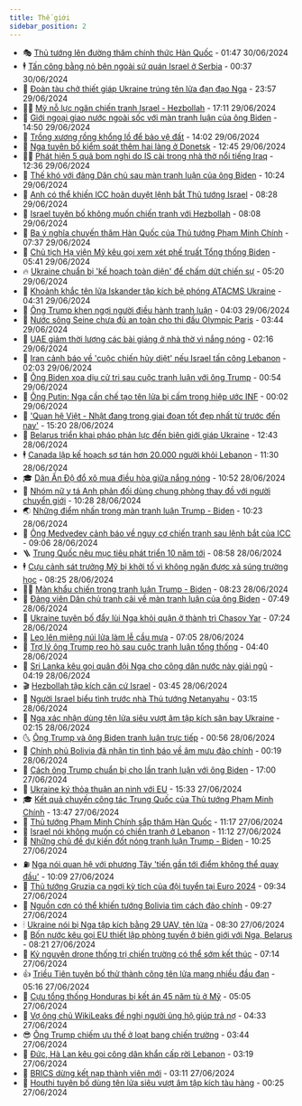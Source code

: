 ```yaml
---
title: Thế giới
sidebar_position: 2
---
```


<!-- vnexpress-the-gioi:START -->
- 🎭 [Thủ tướng lên đường thăm chính thức Hàn Quốc](https://vnexpress.net/thu-tuong-len-duong-tham-chinh-thuc-han-quoc-4764317.html) - 01:47 30/06/2024
- 🕴 [Tấn công bằng nỏ bên ngoài sứ quán Israel ở Serbia](https://vnexpress.net/tan-cong-bang-no-ben-ngoai-su-quan-israel-o-serbia-4764325.html) - 00:37 30/06/2024
- 🤭 [Đoàn tàu chở thiết giáp Ukraine trúng tên lửa đạn đạo Nga](https://vnexpress.net/doan-tau-cho-thiet-giap-ukraine-trung-ten-lua-dan-dao-nga-4764321.html) - 23:57 29/06/2024
- 🧑‍💻 [Mỹ nỗ lực ngăn chiến tranh Israel - Hezbollah](https://vnexpress.net/my-no-luc-ngan-chien-tranh-israel-hezbollah-4763623.html) - 17:11 29/06/2024
- 🦏 [Giới ngoại giao nước ngoài sốc với màn tranh luận của ông Biden](https://vnexpress.net/gioi-ngoai-giao-nuoc-ngoai-soc-voi-man-tranh-luan-cua-ong-biden-4764279.html) - 14:50 29/06/2024
- 🦒 [Trồng xương rồng khổng lồ để bảo vệ đất](https://vnexpress.net/trong-xuong-rong-khong-lo-de-bao-ve-dat-4764141.html) - 14:02 29/06/2024
- 🌈 [Nga tuyên bố kiểm soát thêm hai làng ở Donetsk](https://vnexpress.net/nga-tuyen-bo-kiem-soat-them-hai-lang-o-donetsk-4764265.html) - 12:45 29/06/2024
- 🧑‍🏫 [Phát hiện 5 quả bom nghi do IS cài trong nhà thờ nổi tiếng Iraq](https://vnexpress.net/phat-hien-5-qua-bom-nghi-do-is-cai-trong-nha-tho-noi-tieng-iraq-4764215.html) - 12:36 29/06/2024
- 🐲 [Thế khó với đảng Dân chủ sau màn tranh luận của ông Biden](https://vnexpress.net/the-kho-voi-dang-dan-chu-sau-man-tranh-luan-cua-ong-biden-4764094.html) - 10:24 29/06/2024
- 🦒 [Anh có thể khiến ICC hoãn duyệt lệnh bắt Thủ tướng Israel](https://vnexpress.net/anh-co-the-khien-icc-hoan-duyet-lenh-bat-thu-tuong-israel-4764155.html) - 08:28 29/06/2024
- 🐻 [Israel tuyên bố không muốn chiến tranh với Hezbollah](https://vnexpress.net/israel-tuyen-bo-khong-muon-chien-tranh-voi-hezbollah-4764184.html) - 08:08 29/06/2024
- 🚀 [Ba ý nghĩa chuyến thăm Hàn Quốc của Thủ tướng Phạm Minh Chính](https://vnexpress.net/ba-y-nghia-chuyen-tham-han-quoc-cua-thu-tuong-pham-minh-chinh-4764162.html) - 07:37 29/06/2024
- 🥰 [Chủ tịch Hạ viện Mỹ kêu gọi xem xét phế truất Tổng thống Biden](https://vnexpress.net/chu-tich-ha-vien-my-keu-goi-xem-xet-phe-truat-tong-thong-biden-4764062.html) - 05:41 29/06/2024
- 🔥 [Ukraine chuẩn bị &#39;kế hoạch toàn diện&#39; để chấm dứt chiến sự](https://vnexpress.net/ukraine-chuan-bi-ke-hoach-toan-dien-de-cham-dut-chien-su-4764126.html) - 05:20 29/06/2024
- 🥳 [Khoảnh khắc tên lửa Iskander tập kích bệ phóng ATACMS Ukraine](https://vnexpress.net/khoanh-khac-ten-lua-iskander-tap-kich-be-phong-atacms-ukraine-4764018.html) - 04:31 29/06/2024
- 💼 [Ông Trump khen ngợi người điều hành tranh luận](https://vnexpress.net/ong-trump-khen-ngoi-nguoi-dieu-hanh-tranh-luan-4764108.html) - 04:03 29/06/2024
- 🤡 [Nước sông Seine chưa đủ an toàn cho thi đấu Olympic Paris](https://vnexpress.net/nuoc-song-seine-chua-du-an-toan-cho-thi-dau-olympic-paris-4764056.html) - 03:44 29/06/2024
- 🌁 [UAE giảm thời lượng các bài giảng ở nhà thờ vì nắng nóng](https://vnexpress.net/uae-giam-thoi-luong-cac-bai-giang-o-nha-tho-vi-nang-nong-4764048.html) - 02:16 29/06/2024
- 🤩 [Iran cảnh báo về &#39;cuộc chiến hủy diệt&#39; nếu Israel tấn công Lebanon](https://vnexpress.net/iran-canh-bao-ve-cuoc-chien-huy-diet-neu-israel-tan-cong-lebanon-4764038.html) - 02:03 29/06/2024
- 🎉 [Ông Biden xoa dịu cử tri sau cuộc tranh luận với ông Trump](https://vnexpress.net/ong-biden-xoa-diu-cu-tri-sau-cuoc-tranh-luan-voi-ong-trump-4764016.html) - 00:54 29/06/2024
- 🎉 [Ông Putin: Nga cần chế tạo tên lửa bị cấm trong hiệp ước INF](https://vnexpress.net/ong-putin-nga-can-che-tao-ten-lua-bi-cam-trong-hiep-uoc-inf-4764009.html) - 00:02 29/06/2024
- 🌁 [&#39;Quan hệ Việt - Nhật đang trong giai đoạn tốt đẹp nhất từ trước đến nay&#39;](https://vnexpress.net/quan-he-viet-nhat-dang-trong-giai-doan-tot-dep-nhat-tu-truoc-den-nay-4763807.html) - 15:20 28/06/2024
- 🌊 [Belarus triển khai pháo phản lực đến biên giới giáp Ukraine](https://vnexpress.net/belarus-trien-khai-phao-phan-luc-den-bien-gioi-giap-ukraine-4763964.html) - 12:43 28/06/2024
- 🕴 [Canada lập kế hoạch sơ tán hơn 20.000 người khỏi Lebanon](https://vnexpress.net/canada-lap-ke-hoach-so-tan-hon-20-000-nguoi-khoi-lebanon-4763843.html) - 11:30 28/06/2024
- 🎓 [Dân Ấn Độ đổ xô mua điều hòa giữa nắng nóng](https://vnexpress.net/dan-an-do-do-xo-mua-dieu-hoa-giua-nang-nong-4763863.html) - 10:52 28/06/2024
- 🦩 [Nhóm nữ y tá Anh phản đối dùng chung phòng thay đồ với người chuyển giới](https://vnexpress.net/nhom-nu-y-ta-anh-phan-doi-dung-chung-phong-thay-do-voi-nguoi-chuyen-gioi-4763882.html) - 10:28 28/06/2024
- 🌏 [Những điểm nhấn trong màn tranh luận Trump - Biden](https://vnexpress.net/nhung-diem-nhan-trong-man-tranh-luan-trump-biden-4763823.html) - 10:23 28/06/2024
- 🌋 [Ông Medvedev cảnh báo về nguy cơ chiến tranh sau lệnh bắt của ICC](https://vnexpress.net/ong-medvedev-canh-bao-ve-nguy-co-chien-tranh-sau-lenh-bat-cua-icc-4763638.html) - 09:06 28/06/2024
- 🪜 [Trung Quốc nêu mục tiêu phát triển 10 năm tới](https://vnexpress.net/trung-quoc-neu-muc-tieu-phat-trien-10-nam-toi-4763808.html) - 08:58 28/06/2024
- 🕴 [Cựu cảnh sát trưởng Mỹ bị khởi tố vì không ngăn được xả súng trường học](https://vnexpress.net/cuu-canh-sat-truong-my-bi-khoi-to-vi-khong-ngan-duoc-xa-sung-truong-hoc-4763725.html) - 08:25 28/06/2024
- 🧑‍🏫 [Màn khẩu chiến trong tranh luận Trump - Biden](https://vnexpress.net/man-khau-chien-trong-tranh-luan-trump-biden-4763833.html) - 08:23 28/06/2024
- 🌮 [Đảng viên Dân chủ tranh cãi về màn tranh luận của ông Biden](https://vnexpress.net/dang-vien-dan-chu-tranh-cai-ve-man-tranh-luan-cua-ong-biden-4763726.html) - 07:49 28/06/2024
- 🚦 [Ukraine tuyên bố đẩy lùi Nga khỏi quận ở thành trì Chasov Yar](https://vnexpress.net/ukraine-tuyen-bo-day-lui-nga-khoi-quan-o-thanh-tri-chasov-yar-4763633.html) - 07:24 28/06/2024
- 💫 [Leo lên miệng núi lửa làm lễ cầu mưa](https://vnexpress.net/leo-len-mieng-nui-lua-lam-le-cau-mua-4763718.html) - 07:05 28/06/2024
- 🤡 [Trợ lý ông Trump reo hò sau cuộc tranh luận tổng thống](https://vnexpress.net/tro-ly-ong-trump-reo-ho-sau-cuoc-tranh-luan-tong-thong-4763733.html) - 04:40 28/06/2024
- 🦣 [Sri Lanka kêu gọi quân đội Nga cho công dân nước này giải ngũ](https://vnexpress.net/sri-lanka-keu-goi-quan-doi-nga-cho-cong-dan-nuoc-nay-giai-ngu-4763674.html) - 04:19 28/06/2024
- 🎬 [Hezbollah tập kích căn cứ Israel](https://vnexpress.net/hezbollah-tap-kich-can-cu-israel-4763585.html) - 03:45 28/06/2024
- 🎉 [Người Israel biểu tình trước nhà Thủ tướng Netanyahu](https://vnexpress.net/nguoi-israel-bieu-tinh-truoc-nha-thu-tuong-netanyahu-4763598.html) - 03:15 28/06/2024
- 🎡 [Nga xác nhận dùng tên lửa siêu vượt âm tập kích sân bay Ukraine](https://vnexpress.net/nga-xac-nhan-dung-ten-lua-sieu-vuot-am-tap-kich-san-bay-ukraine-4763630.html) - 02:15 28/06/2024
- 🌜 [Ông Trump và ông Biden tranh luận trực tiếp](https://vnexpress.net/ong-trump-va-ong-biden-tranh-luan-truc-tiep-4763602-tong-thuat.html) - 00:56 28/06/2024
- 🎡 [Chính phủ Bolivia đã nhận tin tình báo về âm mưu đảo chính](https://vnexpress.net/chinh-phu-bolivia-da-nhan-tin-tinh-bao-ve-am-muu-dao-chinh-4763578.html) - 00:19 28/06/2024
- 🤗 [Cách ông Trump chuẩn bị cho lần tranh luận với ông Biden](https://vnexpress.net/cach-ong-trump-chuan-bi-cho-lan-tranh-luan-voi-ong-biden-4763175.html) - 17:00 27/06/2024
- 🦩 [Ukraine ký thỏa thuận an ninh với EU](https://vnexpress.net/ukraine-ky-thoa-thuan-an-ninh-voi-eu-4763535.html) - 15:33 27/06/2024
- 🎓 [Kết quả chuyến công tác Trung Quốc của Thủ tướng Phạm Minh Chính](https://vnexpress.net/ket-qua-chuyen-cong-tac-trung-quoc-cua-thu-tuong-pham-minh-chinh-4763524.html) - 13:47 27/06/2024
- 🌁 [Thủ tướng Phạm Minh Chính sắp thăm Hàn Quốc](https://vnexpress.net/thu-tuong-pham-minh-chinh-sap-tham-han-quoc-4763491.html) - 11:17 27/06/2024
- 🤩 [Israel nói không muốn có chiến tranh ở Lebanon](https://vnexpress.net/israel-noi-khong-muon-co-chien-tranh-o-lebanon-4763387.html) - 11:12 27/06/2024
- 👹 [Những chủ đề dự kiến đốt nóng tranh luận Trump - Biden](https://vnexpress.net/nhung-chu-de-du-kien-dot-nong-tranh-luan-trump-biden-4763184.html) - 10:25 27/06/2024
- ⛽️ [Nga nói quan hệ với phương Tây &#39;tiến gần tới điểm không thể quay đầu&#39;](https://vnexpress.net/nga-noi-quan-he-voi-phuong-tay-tien-gan-toi-diem-khong-the-quay-dau-4763408.html) - 10:09 27/06/2024
- 🚀 [Thủ tướng Gruzia ca ngợi kỳ tích của đội tuyển tại Euro 2024](https://vnexpress.net/thu-tuong-gruzia-ca-ngoi-ky-tich-cua-doi-tuyen-tai-euro-2024-4763400.html) - 09:34 27/06/2024
- 🎡 [Nguồn cơn có thể khiến tướng Bolivia tìm cách đảo chính](https://vnexpress.net/nguon-con-co-the-khien-tuong-bolivia-tim-cach-dao-chinh-4763179.html) - 09:27 27/06/2024
- 🕯 [Ukraine nói bị Nga tập kích bằng 29 UAV, tên lửa](https://vnexpress.net/ukraine-noi-bi-nga-tap-kich-bang-29-uav-ten-lua-4763371.html) - 08:30 27/06/2024
- 🐻 [Bốn nước kêu gọi EU thiết lập phòng tuyến ở biên giới với Nga, Belarus](https://vnexpress.net/bon-nuoc-keu-goi-eu-thiet-lap-phong-tuyen-o-bien-gioi-voi-nga-belarus-4763235.html) - 08:21 27/06/2024
- 🚦 [Kỷ nguyên drone thống trị chiến trường có thể sớm kết thúc](https://vnexpress.net/ky-nguyen-drone-thong-tri-chien-truong-co-the-som-ket-thuc-4763191.html) - 07:14 27/06/2024
- 👍 [Triều Tiên tuyên bố thử thành công tên lửa mang nhiều đầu đạn](https://vnexpress.net/trieu-tien-tuyen-bo-thu-thanh-cong-ten-lua-mang-nhieu-dau-dan-4763310.html) - 05:16 27/06/2024
- 🚀 [Cựu tổng thống Honduras bị kết án 45 năm tù ở Mỹ](https://vnexpress.net/cuu-tong-thong-honduras-bi-ket-an-45-nam-tu-o-my-4763301.html) - 05:05 27/06/2024
- 🌮 [Vợ ông chủ WikiLeaks đề nghị người ủng hộ giúp trả nợ](https://vnexpress.net/vo-ong-chu-wikileaks-de-nghi-nguoi-ung-ho-giup-tra-no-4763241.html) - 04:33 27/06/2024
- 😎 [Ông Trump chiếm ưu thế ở loạt bang chiến trường](https://vnexpress.net/ong-trump-chiem-uu-the-o-loat-bang-chien-truong-4763194.html) - 03:44 27/06/2024
- 🐲 [Đức, Hà Lan kêu gọi công dân khẩn cấp rời Lebanon](https://vnexpress.net/duc-ha-lan-keu-goi-cong-dan-khan-cap-roi-lebanon-4763152.html) - 03:19 27/06/2024
- 💫 [BRICS dừng kết nạp thành viên mới](https://vnexpress.net/brics-dung-ket-nap-thanh-vien-moi-4763181.html) - 03:11 27/06/2024
- 👀 [Houthi tuyên bố dùng tên lửa siêu vượt âm tập kích tàu hàng](https://vnexpress.net/houthi-tuyen-bo-dung-ten-lua-sieu-vuot-am-tap-kich-tau-hang-4763133.html) - 00:25 27/06/2024<!-- vnexpress-the-gioi:END -->